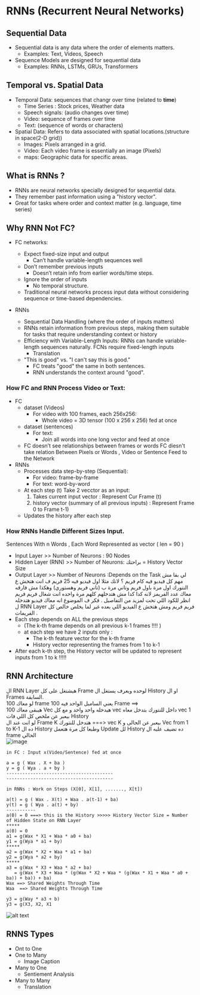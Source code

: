 # RNNs (Recurrent Neural Networks)

## Sequential Data
- Sequential data is any data where the order of elements matters.
  - Examples: Text, Videos, Speech   
- Sequence Models are designed for sequential data
  - Examples: RNNs, LSTMs, GRUs, Transformers

## Temporal vs. Spatial Data
- Temporal Data: sequences that changr over time (related to **time**)
  - Time Series : Stock prices, Weather data
  - Speech signals: (audio changes over time)
  - Video: sequence of frames over time
  - Text:  (sequence of words or characters)
- Spatial Data: Refers to data associated with spatial locations.(structure in space(2-D grid))
  - Images: Pixels arranged in a grid.
  - Video: Each video frame is essentially an image (Pixels)
  - maps: Geographic data for specific areas.

## What is RNNs ? 
- RNNs are neural networks specially designed for sequential data.
- They remember past information using a "history vector".
- Great for tasks where order and context matter (e.g. language, time series)

## Why RNN Not FC?
- FC networks:
  - Expect fixed-size input and output
    - Can’t handle variable-length sequences well 
  - Don’t remember previous inputs
    - Doesn’t retain info from earlier words/time steps. 
  - Ignore the order of inputs
    - No temporal structure. 
  - Traditional neural networks process input data without considering sequence or time-based dependencies.

- RNNs
  - Sequential Data Handling (where the order of inputs matters)
  - RNNs retain information from previous steps, making them suitable for tasks that require understanding context or history
  - Efficiency with Variable-Length Inputs: RNNs can handle variable-length sequences naturally. FCNs require fixed-length inputs
    - Translation  
  - "This is good" vs. "I can't say this is good."
    - FC treats "good" the same in both sentences.
    - RNN understands the context around "good".  

### How FC and RNN Process Video or Text:

- FC
  - dataset (Videos)
    - For video with 100 frames, each 256x256:
      - Whole video = 3D tensor (100 x 256 x 256) fed at once 
  - dataset (sentences)
    - For text:
      - Join all words into one long vector and feed at once
  - FC doesn’t see relationships between frames or words
FC diesn't take relation Between Pixels or Words , Video or Sentence Feed to the Network 
- RNNs
  - Processes data step-by-step (Sequential):
    - For video: frame-by-frame
    - For text: word-by-word
  - At each step (t) Take 2 vecctor as an input:
     1. Takes current input vector : Represent Cur Frame (t) 
     2. history vector (summary of all previous inputs) : Represent Frame 0 to Frame t-1)
  - Updates the history after each step 

### How RNNs Handle Different Sizes Input.
Sentences With n Words , Each Word Represented as vector ( len = 90 )
- Input Layer >> Number of Neurons : 90 Nodes
- Hidden Layer (RNN) >> Number of Neurons:  براحتك = History Vector Size
- Output Layer >> Number of Neurons :Depends on the Task
لي بقا مش مهم كل فيديو فيه كام فريم ؟ لانك مثلا اول فيديو فيه 25 فريم ف انت هتخش ع النتورك اول مرة باول فريم وتاني مرة ب (تاني فريم وهستوري) وهكذا مش فارقه معاك عدد الفريمز لانه كدا كدا مش هتدخلهم كلهم مرة واحده انت شغال فريم فريم انظر للكود اللي تحت لمزيد من التفاصيل .
فكر ف الموضوع انه معاك فيديو هتدخله ل RNN Layer فريم فريم ومش هتخش ع الفيديو اللي بعده غير لما يخلص خالص كل الفريمات .
- Each step depends on ALL the previous steps
  - (The k-th frame depends on all previous k-1 frames !!!! )
  - at each step we have 2 inputs only :
    - The k-th feature vector for the k-th frame
    - History vector representing the frames from 1 to k-1
- After each k-th step, the History vector will be updated to represent inputs from 1 to k !!!!!



## RNN Architecture

ال RNN Layer هيشتغل على كل Frame لوحده ويعرف يستغل ال History او ال Frames السابقة.   
لو معاك 100 frame  يعني السامبل الواحد فيه 100 Frame ==>   
هيبقى معاك 100 Vec هيدخله واحد واحد و مع كل vec داخل للنتورك بتدخل معاه vec 1 بيعبر عن ملخص كل اللي فات History      
لو انت عند ال Frame K هتدخل للنتورك ===> vec K بيعبر عن الحالى و Vec from 1 to K-1 ده ال History وطبعا كل مرة هتعمل Update لل History ده تضيف عليه ال frame  الحالي   
![image](https://github.com/user-attachments/assets/6af25a3e-68de-4f79-b16e-a7a3f9fa0db8)

```
in FC : Input x(Video/Sentence) fed at once 

a = g ( Wax . X + ba )
y = g ( Wya . a + by )
----------------------------------------
----------------------------------------

in RNNs : Work on Steps (X[0], X[1], ......., X[t])    

a(t) = g ( Wax . X(t) + Waa . a(t-1) + ba)
y(t) = g ( Wya . a(t) + by)
-----------
a(0) = 0 ===> this is the History >>>>> History Vector Size = Number of Hidden State on RNN Layer
*****
a(0) = 0
a1 = g(Wax * X1 + Waa * a0 + ba) 
y1 = g(Wya * a1 + by)
*****
a2 = g(Wax * X2 + Waa * a1 + ba)
y2 = g(Wya * a2 + by)
*****
a3 = g(Wax * X3 + Waa * a2 + ba)
   = g(Wax * X3 + Waa * (g(Wax * X2 + Waa * (g(Wax * X1 + Waa * a0 + ba)) + ba)) + ba)
Wax ==> Shared Weights Through Time
Waa  ==> Shared Weights Through Time

y3 = g(Way * a3 + b)
y3 = g(X3, X2, X1

```
![alt text](image.png)

## RNNS Types
- Ont to One 
- One to Many
  - Image Caption   
- Many to One
  - Sentiement Analysis 
- Many to Many
  - Translation 

